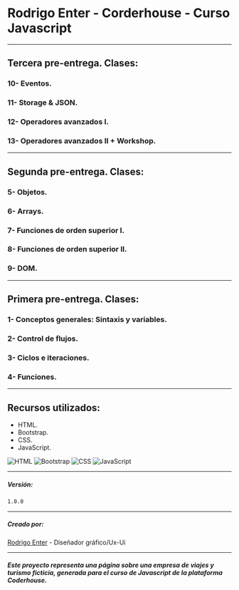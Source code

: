 # Rodrigo Enter - Corderhouse - Curso Javascript
-------------------------

## Tercera pre-entrega. Clases:

### 10- Eventos.

### 11- Storage & JSON.

### 12- Operadores avanzados I.

### 13- Operadores avanzados II + Workshop.

-------------------------

## Segunda pre-entrega. Clases:

### 5- Objetos.

### 6- Arrays.

### 7- Funciones de orden superior I.

### 8- Funciones de orden superior II.

### 9- DOM.

-------------------------
## Primera pre-entrega. Clases:

### 1- Conceptos generales: Sintaxis y variables.

### 2- Control de flujos.

### 3- Ciclos e iteraciones.

### 4- Funciones.

-------------------------
## Recursos utilizados:

- HTML.
- Bootstrap.
- CSS.
- JavaScript.

![HTML](https://img.icons8.com/color/96/000000/html-5.png)
![Bootstrap](https://img.icons8.com/color/96/000000/bootstrap.png)
![CSS](https://img.icons8.com/color/96/000000/css3.png)
![JavaScript](https://img.icons8.com/color/96/000000/javascript.png)

-------------------------
##### Versión:

```sh
1.0.0
```
-------------------------
##### Creado por:

[Rodrigo Enter](https://github.com/rodrigoenter) - Diseñador gráfico/Ux-Ui

-------------------------
###### **Este proyecto representa una página sobre una empresa de viajes y turismo ficticia, generada para el curso de Javascript de la plataforma Coderhouse.**